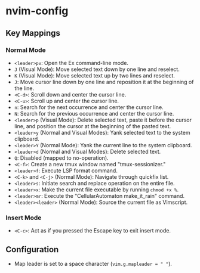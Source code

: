 # nvim-config

## Key Mappings

### Normal Mode

- `<leader>pv`: Open the Ex command-line mode.
- `J` (Visual Mode): Move selected text down by one line and reselect.
- `K` (Visual Mode): Move selected text up by two lines and reselect.
- `J`: Move cursor line down by one line and reposition it at the beginning of the line.
- `<C-d>`: Scroll down and center the cursor line.
- `<C-u>`: Scroll up and center the cursor line.
- `n`: Search for the next occurrence and center the cursor line.
- `N`: Search for the previous occurrence and center the cursor line.
- `<leader>p` (Visual Mode): Delete selected text, paste it before the cursor line, and position the cursor at the beginning of the pasted text.
- `<leader>y` (Normal and Visual Modes): Yank selected text to the system clipboard.
- `<leader>Y` (Normal Mode): Yank the current line to the system clipboard.
- `<leader>d` (Normal and Visual Modes): Delete selected text.
- `Q`: Disabled (mapped to no-operation).
- `<C-f>`: Create a new tmux window named "tmux-sessionizer."
- `<leader>f`: Execute LSP format command.
- `<C-k>` and `<C-j>` (Normal Mode): Navigate through quickfix list.
- `<leader>s`: Initiate search and replace operation on the entire file.
- `<leader>x`: Make the current file executable by running `chmod +x %`.
- `<leader>mr`: Execute the "CellularAutomaton make_it_rain" command.
- `<leader><leader>` (Normal Mode): Source the current file as Vimscript.

### Insert Mode

- `<C-c>`: Act as if you pressed the Escape key to exit insert mode.

## Configuration

- Map leader is set to a space character (`vim.g.mapleader = " "`).
